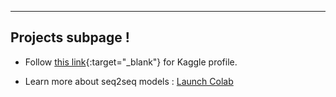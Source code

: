 ---

## Projects subpage !

- Follow [this link](https://www.kaggle.com/albansteff){:target="_blank"} for Kaggle profile.

- Learn more about seq2seq models : [Launch Colab](https://colab.research.google.com/github/bentrevett/pytorch-seq2seq/blob/main/1%20-%20Sequence%20to%20Sequence%20Learning%20with%20Neural%20Networks.ipynb#scrollTo=8MBKjqiP73e7)
